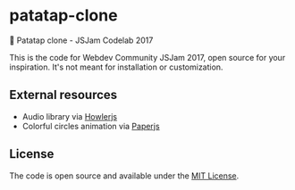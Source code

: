 # patatap-clone
:musical_note: Patatap clone - JSJam Codelab 2017

This is the code for Webdev Community JSJam 2017, open source for your inspiration. It's not meant for installation or customization.

## External resources

* Audio library via [Howlerjs](https://howlerjs.com/)
* Colorful circles animation via [Paperjs](http://paperjs.org/)

## License

The code is open source and available under the [MIT License](LICENSE.md).
